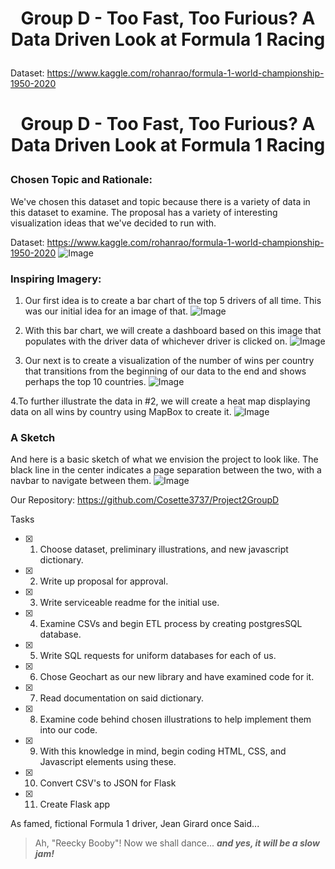 # <p align ="center">Group D - Too Fast, Too Furious? A Data Driven Look at Formula 1 Racing </p>


Dataset: https://www.kaggle.com/rohanrao/formula-1-world-championship-1950-2020

# <p align ="center">Group D - Too Fast, Too Furious? A Data Driven Look at Formula 1 Racing </p>

### Chosen Topic and Rationale: 
We've chosen this dataset and topic because there is a variety of data in this dataset to examine. The proposal has a variety of interesting visualization ideas that we've decided to run with.

Dataset: https://www.kaggle.com/rohanrao/formula-1-world-championship-1950-2020
![Image](https://raw.githubusercontent.com/Cosette3737/Project2GroupD/main/CSV%20Metadata.PNG)

### Inspiring Imagery:
1. Our first idea is to create a bar chart of the top 5 drivers of all time. This was our initial idea for an image of that.
![Image](https://raw.githubusercontent.com/Cosette3737/Project2GroupD/Proposal/Driver%20Win%20Bar%20chart.PNG)

2. With this bar chart, we will create a dashboard based on this image that populates with the driver data of whichever driver is clicked on.
![Image](https://raw.githubusercontent.com/Cosette3737/Project2GroupD/Proposal/Dashboard.PNG)

3. Our next is to create a visualization of the number of wins per country that transitions from the beginning of our data to the end and shows perhaps the top 10 countries.
![Image](https://raw.githubusercontent.com/Cosette3737/Project2GroupD/Proposal/Over%20time%20Bar%20chart.PNG)

4.To further illustrate the data in #2, we will create a heat map displaying data on all wins by country using MapBox to create it.
![Image](https://raw.githubusercontent.com/Cosette3737/Project2GroupD/Proposal/Heat%20map%20Example.png)


### A Sketch
And here is a basic sketch of what we envision the project to look like. The black line in the center indicates a page separation between the two, with a navbar to navigate between them.
![Image](https://raw.githubusercontent.com/Cosette3737/Project2GroupD/main/Drawing.jpeg)


Our Repository: https://github.com/Cosette3737/Project2GroupD








Tasks

- [x] 1. Choose dataset, preliminary illustrations, and new javascript dictionary.
- [x] 2. Write up proposal for approval.
- [x] 3. Write serviceable readme for the initial use.
- [x] 4. Examine CSVs and begin ETL process by creating postgresSQL database.
- [x] 5. Write SQL requests for uniform databases for each of us.
- [x] 6. Chose Geochart as our new library and have examined code for it.
- [x] 7. Read documentation on said dictionary.
- [x] 8. Examine code behind chosen illustrations to help implement them into our code.
- [x] 9. With this knowledge in mind, begin coding HTML, CSS, and Javascript elements using these.
- [x] 10. Convert CSV's to JSON for Flask
- [x] 11. Create Flask app

As famed, fictional Formula 1 driver, Jean Girard once Said...

>Ah, "Reecky Booby"! Now we shall dance...
>***and yes, it will be a slow jam!***
